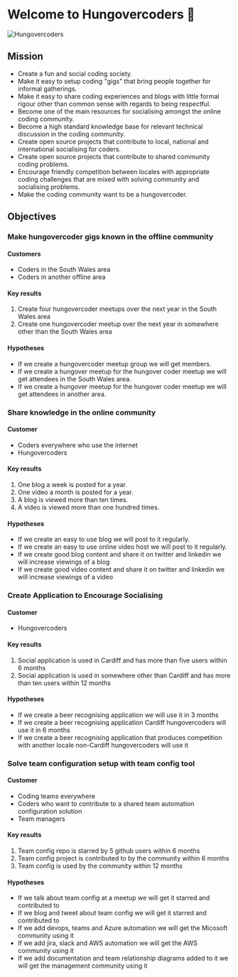 # Welcome to Hungovercoders 👋

![Hungovercoders](Twitter-Header-Image.png)

## Mission

* Create a fun and social coding society. 
* Make it easy to setup coding "gigs" that bring people together for informal gatherings.
* Make it easy to share coding experiences and blogs with little formal rigour other than common sense with regards to being respectful.
* Become one of the main resources for socialising amongst the online coding community.
* Become a high standard knowledge base for relevant technical discussion in the coding community. 
* Create open source projects that contribute to local, national and international socialising for coders.
* Create open source projects that contribute to shared community coding problems.
* Encourage friendly competition between locales with appropriate coding challenges that are mixed with solving community and socialising problems.
* Make the coding community want to be a hungovercoder.

## Objectives

### Make hungovercoder gigs known in the offline community

#### Customers

* Coders in the South Wales area
* Coders in another offline area

#### Key results
1. Create four hungovercoder meetups over the next year in the South Wales area
2. Create one hungovercoder meetup over the next year in somewhere other than the South Wales area

#### Hypotheses
* If we create a hungovercoder meetup group we will get members. 
* If we create a hungover meetup for the hungover coder meetup we will get attendees in the South Wales area.
* If we create a hungover meetup for the hungover coder meetup we will get attendees in another area.

### Share knowledge in the online community

#### Customer
* Coders everywhere who use the internet
* Hungovercoders

#### Key results
1. One blog a week is posted for a year.
2. One video a month is posted for a year. 
3. A blog is viewed more than ten times.
4. A video is viewed more than one hundred times. 

#### Hypotheses
* If we create an easy to use blog we will post to it regularly.
* If we create an easy to use online video host we will post to it regularly.
* If we create good blog content and share it on twitter and linkedin we will increase viewings of a blog
* If we create good video content and share it on twitter and linkedin we will increase viewings of a video

### Create Application to Encourage Socialising

#### Customer
* Hungovercoders

#### Key results
1. Social application is used in Cardiff and has more than five users within 6 months
2. Social application is used in somewhere other than Cardiff and has more than ten users within 12 months

#### Hypotheses
* If we create a beer recognising application we will use it in 3 months
* If we create a beer recognising application Cardiff hungovercoders will use it in 6 months
* If we create a beer recognising application that produces competition with another locale non-Cardiff hungovercoders will use it

### Solve team configuration setup with team config tool

#### Customer
* Coding teams everywhere
* Coders who want to contribute to a shared team automation configuration solution
* Team managers

#### Key results
1. Team config repo is starred by 5 github users within 6 months
2. Team config project is contributed to by the community within 6 months
3. Team config is used by the community within 12 months

#### Hypotheses
* If we talk about team config at a meetup we will get it starred and contributed to
* If we blog and tweet about team config we will get it starred and contributed to
* If we add devops, teams and Azure automation we will get the Micosoft community using it 
* If we add jira, slack and AWS automation we will get the AWS community using it 
* If we add documentation and team relationship diagrams added to it we will get the management community using it

<!--

**Here are some ideas to get you started:**

🙋‍♀️ A short introduction - what is your organization all about?
🌈 Contribution guidelines - how can the community get involved?
👩‍💻 Useful resources - where can the community find your docs? Is there anything else the community should know?
🍿 Fun facts - what does your team eat for breakfast?
🧙 Remember, you can do mighty things with the power of [Markdown](https://docs.github.com/github/writing-on-github/getting-started-with-writing-and-formatting-on-github/basic-writing-and-formatting-syntax)
-->
